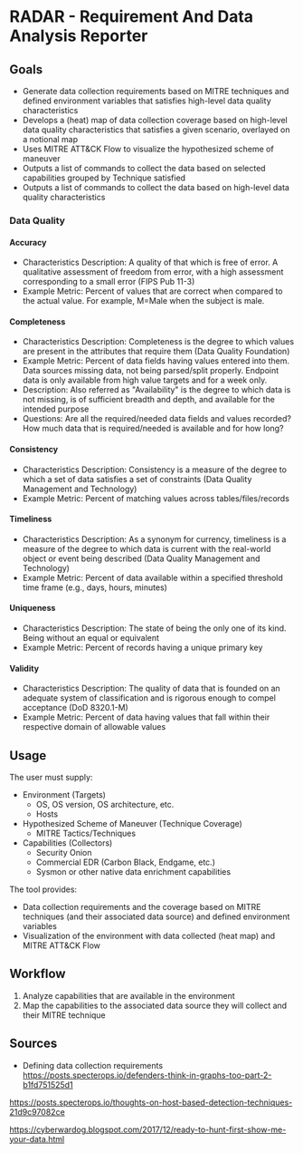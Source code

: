 # RADAR - Requirement And Data Analysis Reporter

## Goals
- Generate data collection requirements based on MITRE techniques and defined environment variables that satisfies high-level data quality characteristics
- Develops a (heat) map of data collection coverage based on high-level data quality characteristics that satisfies a given scenario, overlayed on a notional map
- Uses MITRE ATT&CK Flow to visualize the hypothesized scheme of maneuver
- Outputs a list of commands to collect the data based on selected capabilities grouped by Technique satisfied 
- Outputs a list of commands to collect the data based on high-level data quality characteristics


### Data Quality
#### Accuracy
- Characteristics Description: A quality of that which is free of error. A qualitative assessment of freedom from error, with a high assessment corresponding to a small error (FIPS Pub 11-3)
- Example Metric: Percent of values that are correct when compared to the actual value. For example, M=Male when the subject is male.

#### Completeness
- Characteristics Description: Completeness is the degree to which values are present in the attributes that require them (Data Quality Foundation)
- Example Metric: Percent of data fields having values entered into them. Data sources missing data, not being parsed/split properly. Endpoint data is only available from high value targets and for a week only.
- Description: Also referred as "Availability" is the degree to which data is not missing, is of sufficient breadth and depth, and available for the intended purpose
- Questions: Are all the required/needed data fields and values recorded? How much data that is required/needed is available and for how long?


#### Consistency
- Characteristics Description: Consistency is a measure of the degree to which a set of data satisfies a set of constraints (Data Quality Management and Technology)
- Example Metric: Percent of matching values across tables/files/records

#### Timeliness
- Characteristics Description: As a synonym for currency, timeliness is a measure of the degree to which data is current with the real-world object or event being described (Data Quality Management and Technology)
- Example Metric: Percent of data available within a specified threshold time frame (e.g., days, hours, minutes)

#### Uniqueness
- Characteristics Description: The state of being the only one of its kind. Being without an equal or equivalent
- Example Metric: Percent of records having a unique primary key

#### Validity
- Characteristics Description: The quality of data that is founded on an adequate system of classification and is rigorous enough to compel acceptance (DoD 8320.1-M)
- Example Metric: Percent of data having values that fall within their respective domain of allowable values

## Usage
The user must supply:
- Environment (Targets)
  - OS, OS version, OS architecture, etc.
  - Hosts
- Hypothesized Scheme of Maneuver (Technique Coverage)
  - MITRE Tactics/Techniques
- Capabilities (Collectors)
  - Security Onion
  - Commercial EDR (Carbon Black, Endgame, etc.)
  - Sysmon or other native data enrichment capabilities

The tool provides:
- Data collection requirements and the coverage based on MITRE techniques (and their associated data source) and defined environment variables
- Visualization of the environment with data collected (heat map) and MITRE ATT&CK Flow

## Workflow
1. Analyze capabilities that are available in the environment
2. Map the capabilities to the associated data source they will collect and their MITRE technique



## Sources
- Defining data collection requirements
https://posts.specterops.io/defenders-think-in-graphs-too-part-2-b1fd751525d1

https://posts.specterops.io/thoughts-on-host-based-detection-techniques-21d9c97082ce

https://cyberwardog.blogspot.com/2017/12/ready-to-hunt-first-show-me-your-data.html

